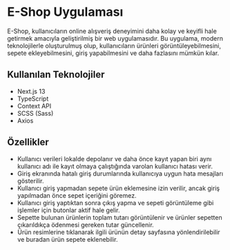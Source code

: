 # E-Shop Uygulaması

E-Shop, kullanıcıların online alışveriş deneyimini daha kolay ve keyifli hale getirmek amacıyla geliştirilmiş bir web uygulamasıdır. Bu uygulama, modern teknolojilerle oluşturulmuş olup, kullanıcıların ürünleri görüntüleyebilmesini, sepete ekleyebilmesini, giriş yapabilmesini ve daha fazlasını mümkün kılar.

## Kullanılan Teknolojiler
- Next.js 13
- TypeScript
- Context API
- SCSS (Sass)
- Axios

## Özellikler
- Kullanıcı verileri lokalde depolanır ve daha önce kayıt yapan biri aynı kullanıcı adı ile kayıt olmaya çalıştığında varolan kullanıcı hatası verir.
- Giriş ekranında hatalı giriş durumlarında kullanıcıya uygun hata mesajları gösterilir.
- Kullanıcı giriş yapmadan sepete ürün eklemesine izin verilir, ancak giriş yapılmadan önce sepet içeriğini göremez.
- Kullanıcı giriş yaptıktan sonra çıkış yapma ve sepeti görüntüleme gibi işlemler için butonlar aktif hale gelir.
- Sepette bulunan ürünlerin toplam tutarı görüntülenir ve ürünler sepetten çıkarıldıkça ödenmesi gereken tutar güncellenir.
- Ürün resimlerine tıklanarak ilgili ürünün detay sayfasına yönlendirilebilir ve buradan ürün sepete eklenebilir.